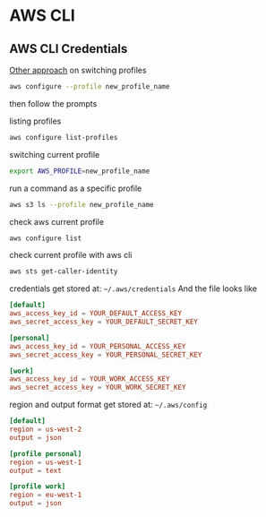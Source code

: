 # AWS CLI
## AWS CLI Credentials
[Other approach](https://dev.to/aws-builders/switch-between-aws-accounts-in-your-cli-like-never-before-l9b) on switching profiles


```bash
aws configure --profile new_profile_name
```
then follow the prompts

listing profiles
```bash
aws configure list-profiles
```

switching current profile
```bash
export AWS_PROFILE=new_profile_name
```

run a command as a specific profile
```bash
aws s3 ls --profile new_profile_name
```

check aws current profile
```bash
aws configure list
```

check current profile with aws cli
```bash
aws sts get-caller-identity
```

credentials get stored at:
`~/.aws/credentials`
And the file looks like
```toml
[default]
aws_access_key_id = YOUR_DEFAULT_ACCESS_KEY
aws_secret_access_key = YOUR_DEFAULT_SECRET_KEY

[personal]
aws_access_key_id = YOUR_PERSONAL_ACCESS_KEY
aws_secret_access_key = YOUR_PERSONAL_SECRET_KEY

[work]
aws_access_key_id = YOUR_WORK_ACCESS_KEY
aws_secret_access_key = YOUR_WORK_SECRET_KEY
```

region and output format get stored at:
`~/.aws/config`
```toml
[default]
region = us-west-2
output = json

[profile personal]
region = us-west-1
output = text

[profile work]
region = eu-west-1
output = json
```